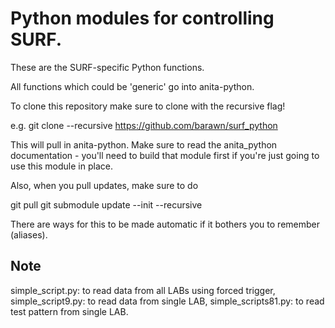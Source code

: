 # Python modules for controlling SURF.

These are the SURF-specific Python functions.

All functions which could be 'generic' go into anita-python.

To clone this repository make sure to clone with the recursive flag!

e.g. git clone --recursive https://github.com/barawn/surf_python 

This will pull in anita-python. Make sure to read the anita_python
documentation - you'll need to build that module first if you're
just going to use this module in place.

Also, when you pull updates, make sure to do

git pull
git submodule update --init --recursive

There are ways for this to be made automatic if it bothers you to
remember (aliases).


## Note
simple_script.py: to read data from all LABs using forced trigger,
simple_script9.py: to read data from single LAB,
simple_scripts81.py: to read test pattern from single LAB.